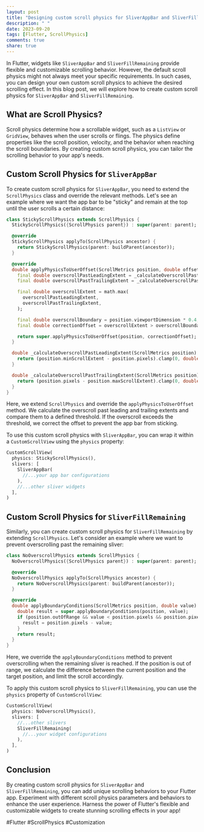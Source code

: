 ```yaml
---
layout: post
title: "Designing custom scroll physics for SliverAppBar and SliverFillRemaining in Flutter"
description: " "
date: 2023-09-20
tags: [Flutter, ScrollPhysics]
comments: true
share: true
---
```


In Flutter, widgets like `SliverAppBar` and `SliverFillRemaining` provide flexible and customizable scrolling behavior. However, the default scroll physics might not always meet your specific requirements. In such cases, you can design your own custom scroll physics to achieve the desired scrolling effect. In this blog post, we will explore how to create custom scroll physics for `SliverAppBar` and `SliverFillRemaining`.

## What are Scroll Physics?

Scroll physics determine how a scrollable widget, such as a `ListView` or `GridView`, behaves when the user scrolls or flings. The physics define properties like the scroll position, velocity, and the behavior when reaching the scroll boundaries. By creating custom scroll physics, you can tailor the scrolling behavior to your app's needs.

## Custom Scroll Physics for `SliverAppBar`

To create custom scroll physics for `SliverAppBar`, you need to extend the `ScrollPhysics` class and override the relevant methods. Let's see an example where we want the app bar to be "sticky" and remain at the top until the user scrolls a certain distance:

```dart
class StickyScrollPhysics extends ScrollPhysics {
  StickyScrollPhysics({ScrollPhysics parent}) : super(parent: parent);

  @override
  StickyScrollPhysics applyTo(ScrollPhysics ancestor) {
    return StickyScrollPhysics(parent: buildParent(ancestor));
  }

  @override
  double applyPhysicsToUserOffset(ScrollMetrics position, double offset) {
    final double overscrollPastLeadingExtent = _calculateOverscrollPastLeadingExtent(position);
    final double overscrollPastTrailingExtent = _calculateOverscrollPastTrailingExtent(position);

    final double overscrollExtent = math.max(
      overscrollPastLeadingExtent,
      overscrollPastTrailingExtent,
    );

    final double overscrollBoundary = position.viewportDimension * 0.4;
    final double correctionOffset = overscrollExtent > overscrollBoundary ? 0.0 : offset;

    return super.applyPhysicsToUserOffset(position, correctionOffset);
  }

  double _calculateOverscrollPastLeadingExtent(ScrollMetrics position) {
    return (position.minScrollExtent - position.pixels).clamp(0, double.infinity);
  }

  double _calculateOverscrollPastTrailingExtent(ScrollMetrics position) {
    return (position.pixels - position.maxScrollExtent).clamp(0, double.infinity);
  }
}
```

Here, we extend `ScrollPhysics` and override the `applyPhysicsToUserOffset` method. We calculate the overscroll past leading and trailing extents and compare them to a defined threshold. If the overscroll exceeds the threshold, we correct the offset to prevent the app bar from sticking.

To use this custom scroll physics with `SliverAppBar`, you can wrap it within a `CustomScrollView` using the `physics` property:

```dart
CustomScrollView(
  physics: StickyScrollPhysics(),
  slivers: [
    SliverAppBar(
      //...your app bar configurations
    ),
    //...other sliver widgets
  ],
)
```

## Custom Scroll Physics for `SliverFillRemaining`

Similarly, you can create custom scroll physics for `SliverFillRemaining` by extending `ScrollPhysics`. Let's consider an example where we want to prevent overscrolling past the remaining sliver:

```dart
class NoOverscrollPhysics extends ScrollPhysics {
  NoOverscrollPhysics({ScrollPhysics parent}) : super(parent: parent);

  @override
  NoOverscrollPhysics applyTo(ScrollPhysics ancestor) {
    return NoOverscrollPhysics(parent: buildParent(ancestor));
  }

  @override
  double applyBoundaryConditions(ScrollMetrics position, double value) {
    double result = super.applyBoundaryConditions(position, value);
    if (position.outOfRange && value < position.pixels && position.pixels <= position.maxScrollExtent) {
      result = position.pixels - value;
    }
    return result;
  }
}
```

Here, we override the `applyBoundaryConditions` method to prevent overscrolling when the remaining sliver is reached. If the position is out of range, we calculate the difference between the current position and the target position, and limit the scroll accordingly.

To apply this custom scroll physics to `SliverFillRemaining`, you can use the `physics` property of `CustomScrollView`:

```dart
CustomScrollView(
  physics: NoOverscrollPhysics(),
  slivers: [
    //...other slivers
    SliverFillRemaining(
      //...your widget configurations
    ),
  ],
)
```

## Conclusion

By creating custom scroll physics for `SliverAppBar` and `SliverFillRemaining`, you can add unique scrolling behaviors to your Flutter app. Experiment with different scroll physics parameters and behaviors to enhance the user experience. Harness the power of Flutter's flexible and customizable widgets to create stunning scrolling effects in your app!

\#Flutter #ScrollPhysics #Customization